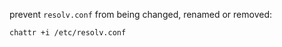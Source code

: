 prevent `resolv.conf` from being changed, renamed or removed:

```shell
chattr +i /etc/resolv.conf
```

